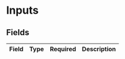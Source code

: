 # Inputs


## Fields

| Field       | Type        | Required    | Description |
| ----------- | ----------- | ----------- | ----------- |